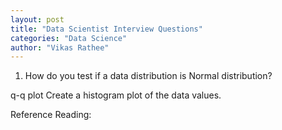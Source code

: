 ```yaml
---
layout: post
title: "Data Scientist Interview Questions"
categories: "Data Science"
author: "Vikas Rathee"
---
```

1. How do you test if a data distribution is Normal distribution?

q-q plot 
Create a histogram plot of the data values.



Reference Reading:
